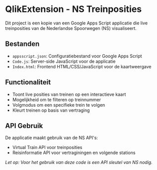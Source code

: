 # QlikExtension - NS Treinposities

Dit project is een kopie van een Google Apps Script applicatie die live treinposities van de Nederlandse Spoorwegen (NS) visualiseert.

## Bestanden

- `appsscript.json`: Configuratiebestand voor Google Apps Script
- `Code.js`: Server-side JavaScript voor de applicatie
- `Index.html`: Frontend HTML/CSS/JavaScript voor de kaartweergave

## Functionaliteit

- Toont live posities van treinen op een interactieve kaart
- Mogelijkheid om te filteren op treinnummer
- Volgmodus om een specifieke trein te volgen
- Kleurt treinen op basis van vertraging

## API Gebruik

De applicatie maakt gebruik van de NS API's:
- Virtual Train API voor treinposities
- Reisinformatie API voor vertraginingen en volgende stations

*Let op: Voor het gebruik van deze code is een API sleutel van NS nodig.*